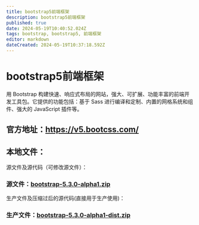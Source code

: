 ```yaml
---
title: bootstrap5前端框架
description: bootstrap5前端框架
published: true
date: 2024-05-19T10:40:52.024Z
tags: bootstrap, bootstrap5, 前端框架
editor: markdown
dateCreated: 2024-05-19T10:37:18.592Z
---
```


# bootstrap5前端框架
用 Bootstrap 构建快速、响应式布局的网站，强大、可扩展、功能丰富的前端开发工具包。它提供的功能包括：基于 Sass 进行编译和定制、内置的网格系统和组件、强大的 JavaScript 插件等。

## 官方地址：https://v5.bootcss.com/

## 本地文件：

源文件及源代码（可修改源文件）：
### 源文件：[bootstrap-5.3.0-alpha1.zip](/wiki/python/django/框架文件下载/bootstrap-5.3.0-alpha1.zip)

生产文件及压缩过后的源代码(直接用于生产使用)：
### 生产文件：[bootstrap-5.3.0-alpha1-dist.zip](/wiki/python/django/框架文件下载/bootstrap-5.3.0-alpha1-dist.zip)